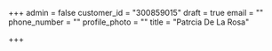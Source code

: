 +++
admin = false
customer_id = "300859015"
draft = true
email = ""
phone_number = ""
profile_photo = ""
title = "Patrcia De La Rosa"

+++
